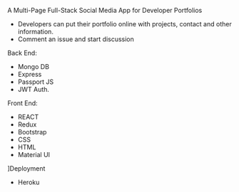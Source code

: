 A Multi-Page Full-Stack Social Media App for Developer Portfolios

- Developers can put their portfolio online with projects, contact and other information.
- Comment an issue and start discussion

Back End:

- Mongo DB
- Express
- Passport JS
- JWT Auth.

Front End:

- REACT
- Redux
- Bootstrap
- CSS
- HTML
- Material UI

]Deployment

- Heroku
